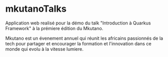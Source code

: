 # mkutanoTalks
Application web realisé pour la démo du talk "Introduction à Quarkus Framework" à la prémiere édition du Mkutano. 

Mkutano est un évenement annuel qui réunit les africains passionnés de la tech pour partager et encourager la formation et l'innovation dans ce monde qui evolu à la vitesse lumiere. 

